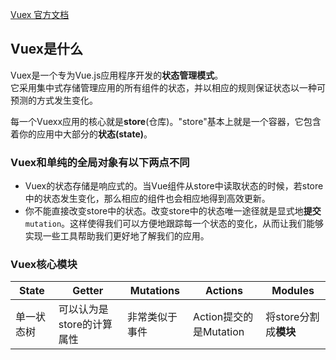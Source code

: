 [Vuex 官方文档](https://vuex.vuejs.org/zh/)  
## Vuex是什么
Vuex是一个专为Vue.js应用程序开发的**状态管理模式**。  
它采用集中式存储管理应用的所有组件的状态，并以相应的规则保证状态以一种可预测的方式发生变化。  

每一个Vuexx应用的核心就是**store**(仓库)。"store"基本上就是一个容器，它包含着你的应用中大部分的**状态(state)**。          
### Vuex和单纯的全局对象有以下两点不同
+ Vuex的状态存储是响应式的。当Vue组件从store中读取状态的时候，若store中的状态发生变化，那么相应的组件也会相应地得到高效更新。
+ 你不能直接改变store中的状态。改变store中的状态唯一途径就是显式地**提交** `mutation`。这样使得我们可以方便地跟踪每一个状态的变化，从而让我们能够实现一些工具帮助我们更好地了解我们的应用。  

### Vuex核心模块
| State | Getter | Mutations | Actions | Modules |  
|----|----|----|----|----|
|单一状态树|可以认为是store的计算属性|非常类似于事件|Action提交的是Mutation|将store分割成**模块**|  

 